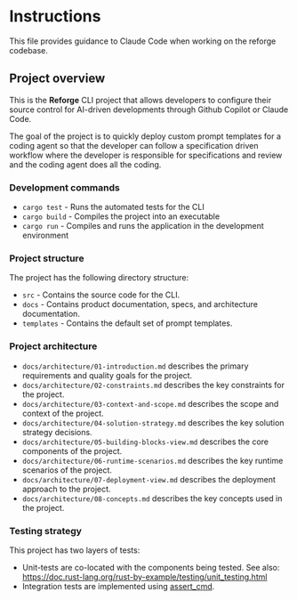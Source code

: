 # Instructions

This file provides guidance to Claude Code when working on the reforge
codebase.

## Project overview

This is the **Reforge** CLI project that allows developers to configure their
source control for AI-driven developments through Github Copilot or Claude
Code.

The goal of the project is to quickly deploy custom prompt templates for a
coding agent so that the developer can follow a specification driven workflow
where the developer is responsible for specifications and review and the
coding agent does all the coding.

### Development commands

- `cargo test` - Runs the automated tests for the CLI
- `cargo build` - Compiles the project into an executable
- `cargo run` - Compiles and runs the application in the
  development environment

### Project structure

The project has the following directory structure:

- `src` - Contains the source code for the CLI.
- `docs` - Contains product documentation, specs, and architecture
  documentation.
- `templates` - Contains the default set of prompt templates.

### Project architecture

- `docs/architecture/01-introduction.md` describes the primary requirements
  and quality goals for the project.
- `docs/architecture/02-constraints.md` describes the key constraints for the
  project.
- `docs/architecture/03-context-and-scope.md` describes the scope and context
  of the project.
- `docs/architecture/04-solution-strategy.md` describes the key solution
  strategy decisions.
- `docs/architecture/05-building-blocks-view.md` describes the core components
  of the project.
- `docs/architecture/06-runtime-scenarios.md` describes the key runtime
  scenarios of the project.
- `docs/architecture/07-deployment-view.md` describes the deployment approach
  to the project.
- `docs/architecture/08-concepts.md` describes the key concepts used in
  the project.

### Testing strategy

This project has two layers of tests:

- Unit-tests are co-located with the components being tested. See also:
  https://doc.rust-lang.org/rust-by-example/testing/unit_testing.html
- Integration tests are implemented using
  [assert_cmd](https://docs.rs/assert_cmd/latest/assert_cmd/).
